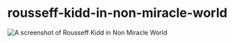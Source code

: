 # rousseff-kidd-in-non-miracle-world

![A screenshot of Rousseff Kidd in Non Miracle World](https://raw.githubusercontent.com/tapiocalabs/rousseff-kidd-in-non-miracle-world/master/alex-kidd.jpg)
